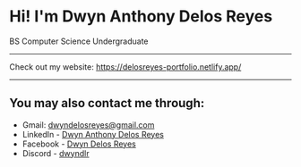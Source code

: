 # Hi! I'm Dwyn Anthony Delos Reyes
BS Computer Science Undergraduate

____________________________________________________

Check out my website:
https://delosreyes-portfolio.netlify.app/

____________________________________________________

## You may also contact me through:
- Gmail: dwyndelosreyes@gmail.com
- LinkedIn - [Dwyn Anthony Delos Reyes](https://www.linkedin.com/in/dwyn-delos-reyes)
- Facebook - [Dwyn Delos Reyes](https://www.facebook.com/3671Hillcrest.Ave/)
- Discord - [dwyndlr](https://discord.com/channels/876801021530210334)
